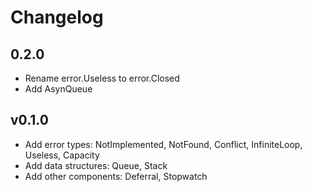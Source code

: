 # Changelog

## 0.2.0

* Rename error.Useless to error.Closed
* Add AsynQueue

## v0.1.0

* Add error types: NotImplemented, NotFound, Conflict, InfiniteLoop, Useless,
  Capacity
* Add data structures: Queue, Stack
* Add other components: Deferral, Stopwatch
